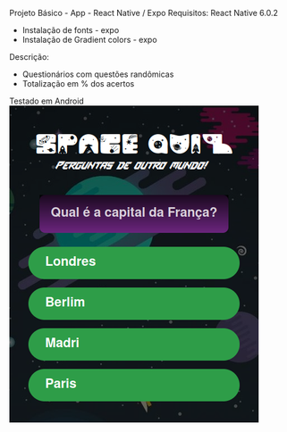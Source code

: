 Projeto Básico - App - React Native / Expo
Requisitos:
React Native 6.0.2
 - Instalação de fonts - expo
 - Instalação de Gradient colors - expo

 Descrição: 
  - Questionários com questões randômicas
  - Totalização em % dos acertos

  Testado em Android
![alt text](image.png)
